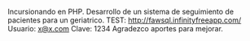 
Incursionando en PHP.
Desarrollo de un sistema de seguimiento de pacientes para un geriatrico.
TEST: http://fawsql.infinityfreeapp.com/
Usuario: x@x.com
Clave: 1234
Agradezco aportes para mejorar.

